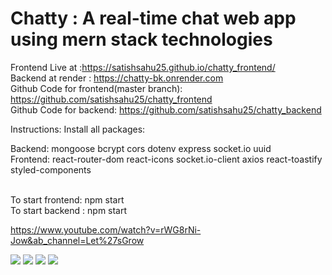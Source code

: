# Chatty : A real-time chat web app using mern stack technologies
Frontend Live at :https://satishsahu25.github.io/chatty_frontend/ 
<br/>
Backend at render : https://chatty-bk.onrender.com
<br/>
Github Code for frontend(master branch): https://github.com/satishsahu25/chatty_frontend     
Github Code for backend: https://github.com/satishsahu25/chatty_backend

Instructions:
Install all packages:

Backend:
mongoose
bcrypt
cors
dotenv
express
socket.io
uuid
<br/>
Frontend:
react-router-dom
react-icons
socket.io-client
axios
react-toastify
styled-components


<br/>
To start frontend: npm start

<br/>
To start backend : npm start

https://www.youtube.com/watch?v=rWG8rNi-Jow&ab_channel=Let%27sGrow

<img src="https://res.cloudinary.com/codercloud/image/upload/v1677996638/chatty/Screenshot_263_tbaqnd.png"/>
<img src="https://res.cloudinary.com/codercloud/image/upload/v1677996639/chatty/Screenshot_264_vgtpow.png"/>
<img src="https://res.cloudinary.com/codercloud/image/upload/v1677996639/chatty/Screenshot_265_yq5epn.png"/>
<img src="https://res.cloudinary.com/codercloud/image/upload/v1677996639/chatty/Screenshot_266_rdwxxs.png"/>
